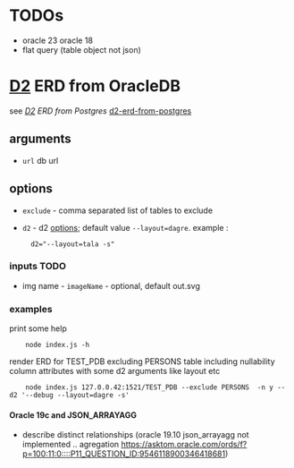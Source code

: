 
# TODOs     
   - oracle 23 oracle 18
   - flat query (table object not json)

# [D2](https://github.com/terrastruct/d2) ERD from OracleDB
  see _[D2](https://github.com/terrastruct/d2#related) ERD from Postgres_ [d2-erd-from-postgres](https://github.com/zekenie/d2-erd-from-postgres/)

## arguments
 - `url` db url
## options 
 - `exclude` - comma separated list of tables to exclude
 - `d2` - d2 [options](https://d2lang.com/tour/man); default value `--layout=dagre`.
    example :

         d2="--layout=tala -s"

### inputs TODO    
 - img name - `imageName` - optional, default out.svg 


### examples

   print some help

        node index.js -h

   render ERD for TEST_PDB excluding PERSONS table including nullability column attributes with some d2 arguments like layout etc
   
        node index.js 127.0.0.42:1521/TEST_PDB --exclude PERSONS  -n y --d2 '--debug --layout=dagre -s'

    


 
#### Oracle 19c and JSON_ARRAYAGG
 - describe  distinct   relationships (oracle 19.10 json_arrayagg not implemented .. agregation https://asktom.oracle.com/ords/f?p=100:11:0::::P11_QUESTION_ID:9546118900346418681)

